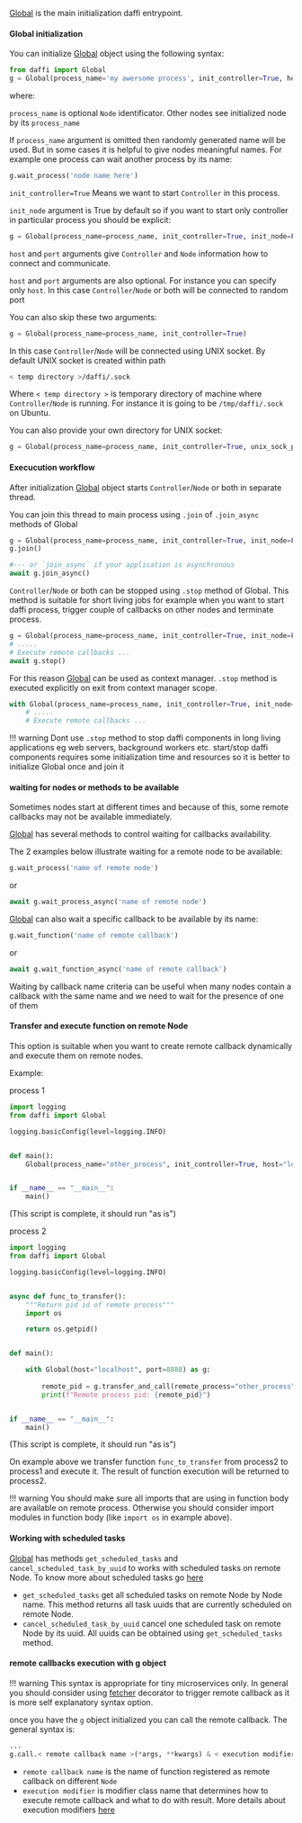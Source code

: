 [Global](code-reference/global.md) is the main initialization daffi entrypoint.


#### Global initialization

You can initialize [Global](code-reference/global.md) object using the following syntax:
```python
from daffi import Global
g = Global(process_name='my awersome process', init_controller=True, host='localhost', port=8888)
```
 
where:
 
`process_name` is optional `Node` identificator. Other nodes see initialized node by its `process_name`
 

If `process_name` argument is omitted then randomly generated name will be used.
But in some cases it is helpful to give nodes meaningful names. 
For example one process can wait another process by its name:

```python
g.wait_process('node name here')
```

`init_controller=True` Means we want to start `Controller` in this process.


`init_node` argument is True
by default so if you want to start only controller in particular process you should be explicit:


```python
g = Global(process_name=process_name, init_controller=True, init_node=False, host='localhost', port=8888)
```

`host` and `port` arguments give `Controller` and `Node` information how to connect and communicate.


`host` and `port` arguments are also optional.
For instance you can specify only `host`. In this case `Controller`/`Node` or both will be connected to random port

You can also skip these two arguments:
```python
g = Global(process_name=process_name, init_controller=True)
```
In this case `Controller`/`Node` will be connected using UNIX socket. By default UNIX socket is created within path
```bash
< temp directory >/daffi/.sock
```
Where `< temp directory >` is temporary directory of machine where 
`Controller`/`Node` is running. For instance it is going to be `/tmp/daffi/.sock` on Ubuntu.

You can also provide your own directory for UNIX socket:

```python
g = Global(process_name=process_name, init_controller=True, unix_sock_path="/foo/bar/biz")
```

#### Execucution workflow

After initialization [Global](code-reference/global.md) object starts `Controller`/`Node` or both in separate thread.

You can join this thread to main process using `.join` of `.join_async` methods of Global


```python
g = Global(process_name=process_name, init_controller=True, init_node=False, host='localhost', port=8888)
g.join()

#--- or `join_async` if your application is asynchronous
await g.join_async() 
```

`Controller`/`Node` or both can be stopped using `.stop` method of Global. This method is suitable for short living jobs
 for example when you want to start daffi process, trigger couple of callbacks on other nodes and terminate process.

 
```python
g = Global(process_name=process_name, init_controller=True, init_node=False, host='localhost', port=8888)
# .....
# Execute remote callbacks ...
await g.stop() 
```

For this reason [Global](code-reference/global.md) can be used as context manager. `.stop` method is executed explicitly
on exit from context manager scope.


```python
with Global(process_name=process_name, init_controller=True, init_node=False, host='localhost', port=8888) as g:
    # .....
    # Execute remote callbacks ...
```

!!! warning
    Dont use `.stop` method to stop daffi components in long living applications eg web servers, background workers etc.
    start/stop daffi components requires some initialization time and resources so it is better to initialize Global once
    and join it

#### waiting for nodes or methods to be available

Sometimes nodes start at different times and because of this, some remote callbacks may not be available immediately.

[Global](code-reference/global.md) has several methods to control waiting for callbacks availability.

The 2 examples below illustrate waiting for a remote node to be available:

```python
g.wait_process('name of remote node')
```
or

```python
await g.wait_process_async('name of remote node')
```


[Global](code-reference/global.md) can also wait a specific callback to be available by its name:


```python
g.wait_function('name of remote callback')
```
or

```python
await g.wait_function_async('name of remote callback')
```

Waiting by callback name criteria can be useful when many nodes contain a callback with the same name and we need to wait for the presence of one of them


#### Transfer and execute function on remote Node

This option is suitable when you want to create remote callback dynamically and execute them on remote nodes.

Example:

process 1
```python
import logging
from daffi import Global

logging.basicConfig(level=logging.INFO)


def main():
    Global(process_name="other_process", init_controller=True, host="localhost", port=8888).join()


if __name__ == "__main__":
    main()
```
(This script is complete, it should run "as is")


process 2
```python
import logging
from daffi import Global

logging.basicConfig(level=logging.INFO)


async def func_to_transfer():
    """Return pid id of remote process"""
    import os

    return os.getpid()


def main():

    with Global(host="localhost", port=8888) as g:
        
        remote_pid = g.transfer_and_call(remote_process="other_process", func=func_to_transfer)
        print(f"Remote process pid: {remote_pid}")


if __name__ == "__main__":
    main()
```
(This script is complete, it should run "as is")

On example above we transfer function `func_to_transfer` from process2 to process1 and execute it.
The result of function execution will be returned to process2. 

!!! warning
    You should make sure all imports that are using in function body are available on remote process.
    Otherwise you should consider import modules in function body (like `import os` in example above).


#### Working with scheduled tasks

[Global](code-reference/global.md) has methods `get_scheduled_tasks` and `cancel_scheduled_task_by_uuid` 
to works with scheduled tasks on remote Node. To know more about scheduled tasks go [here](scheduling-tasks.md) 

- `get_scheduled_tasks` get all scheduled tasks on remote Node by Node name. This method returns all task uuids that are currently scheduled on remote Node.
- `cancel_scheduled_task_by_uuid` cancel one scheduled task on remote Node by its uuid. All uuids can be obtained using `get_scheduled_tasks` method.


#### remote callbacks execution with g object

!!! warning
    This syntax is appropriate for tiny microservices only. In general you should consider using 
    [fetcher](./fetcher-decorator.md) decorator to trigger remote callback as it is more self explanatory syntax option.

once you have the `g` object initialized you can call the remote callback. The general syntax is:

```python
...
g.call.< remote callback name >(*args, **kwargs) & < execution modifier >
```

- `remote callback name` is the name of function registered as remote callback on different `Node`
- `execution modifier` is modifier class name that determines how to execute remote callback and what to do with result. More details about execution modifiers [here](execution-modifiers.md)
